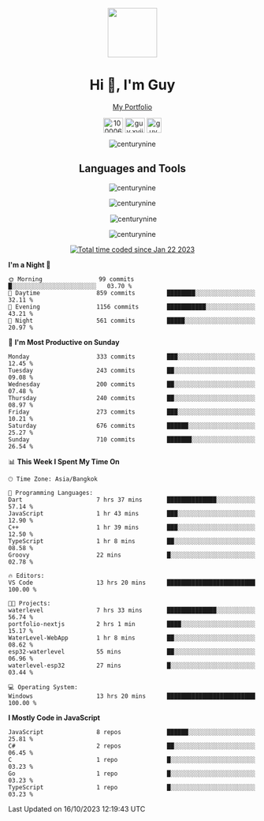 
<p align="center"><a href="https://portfolio-nextjs-puce-omega.vercel.app/" traget="_blank"> <img src="https://user-images.githubusercontent.com/109062980/213915698-3e79c409-24f8-4471-a5f8-e7a842ad3a0a.gif" width="100" /> </a></p>
 
<h1 align="center">Hi 👋, I'm Guy</h1>
<p align="center"><a href="https://portfolio-nextjs-puce-omega.vercel.app/" traget="_blank"> My Portfolio </a></p>

<p align="center">
<a href="https://fb.com/100006608053988" target="blank"><img align="center" src="https://raw.githubusercontent.com/rahuldkjain/github-profile-readme-generator/master/src/images/icons/Social/facebook.svg" alt="100006608053988" height="30" width="40" /></a>
<a href="https://instagram.com/guy.xvii" target="blank"><img align="center" src="https://raw.githubusercontent.com/rahuldkjain/github-profile-readme-generator/master/src/images/icons/Social/instagram.svg" alt="guy.xvii" height="30" width="40" /></a>
<a href="mailto:lowlifeix@gmail.com" target="blank"><img align="center" src="https://user-images.githubusercontent.com/109062980/226533395-e26b601f-4b8f-456f-affd-55dc944b4149.png" alt="guy.xvii" height="30" width="30" /></a>
 
</p>

<p align="center"> <img src="https://komarev.com/ghpvc/?username=centurynine&label=Profile%20views&color=0e75b6&style=for-the-badge" alt="centurynine" /> </p>

<h2 align="center">Languages and Tools</h3>

<!-- https://skillicons.dev/ -->
<p align="center">
<img src="https://skillicons.dev/icons?i=react,nodejs,tailwind,mongodb,html,css,js,bootstrap,jquery,cloudflare,php,java,cpp,py,dart,flutter,firebase,androidstudio,git,github,linux,mysql,postman,nginx,express" alt="centurynine" /> 
</p>
 
<p align="center"><img align="center" src="https://github-readme-stats-sigma-five.vercel.app/api/top-langs?username=centurynine&show_icons=true&locale=en&layout=compact&theme=" alt="centurynine" /></p>

<p align="center">&nbsp;<img align="center" src="https://github-readme-stats-sigma-five.vercel.app/api?username=centurynine&show_icons=true&locale=en&theme=" alt="centurynine" /></p>

<p align="center"><img align="center" src="https://github-readme-streak-stats.herokuapp.com/?user=centurynine&theme=" alt="centurynine" /></p>
<p align="center">
<a href="https://wakatime.com/@9ded98d1-6308-4a11-a75a-63f31fdc4e7a"><img src="https://wakatime.com/badge/user/9ded98d1-6308-4a11-a75a-63f31fdc4e7a.svg" alt="Total time coded since Jan 22 2023" /></a>
  
<!--START_SECTION:waka-->
**I'm a Night 🦉** 

```text
🌞 Morning                99 commits          █░░░░░░░░░░░░░░░░░░░░░░░░   03.70 % 
🌆 Daytime                859 commits         ████████░░░░░░░░░░░░░░░░░   32.11 % 
🌃 Evening                1156 commits        ███████████░░░░░░░░░░░░░░   43.21 % 
🌙 Night                  561 commits         █████░░░░░░░░░░░░░░░░░░░░   20.97 % 
```
📅 **I'm Most Productive on Sunday** 

```text
Monday                   333 commits         ███░░░░░░░░░░░░░░░░░░░░░░   12.45 % 
Tuesday                  243 commits         ██░░░░░░░░░░░░░░░░░░░░░░░   09.08 % 
Wednesday                200 commits         ██░░░░░░░░░░░░░░░░░░░░░░░   07.48 % 
Thursday                 240 commits         ██░░░░░░░░░░░░░░░░░░░░░░░   08.97 % 
Friday                   273 commits         ███░░░░░░░░░░░░░░░░░░░░░░   10.21 % 
Saturday                 676 commits         ██████░░░░░░░░░░░░░░░░░░░   25.27 % 
Sunday                   710 commits         ███████░░░░░░░░░░░░░░░░░░   26.54 % 
```


📊 **This Week I Spent My Time On** 

```text
🕑︎ Time Zone: Asia/Bangkok

💬 Programming Languages: 
Dart                     7 hrs 37 mins       ██████████████░░░░░░░░░░░   57.14 % 
JavaScript               1 hr 43 mins        ███░░░░░░░░░░░░░░░░░░░░░░   12.90 % 
C++                      1 hr 39 mins        ███░░░░░░░░░░░░░░░░░░░░░░   12.50 % 
TypeScript               1 hr 8 mins         ██░░░░░░░░░░░░░░░░░░░░░░░   08.58 % 
Groovy                   22 mins             █░░░░░░░░░░░░░░░░░░░░░░░░   02.78 % 

🔥 Editors: 
VS Code                  13 hrs 20 mins      █████████████████████████   100.00 % 

🐱‍💻 Projects: 
waterlevel               7 hrs 33 mins       ██████████████░░░░░░░░░░░   56.74 % 
portfolio-nextjs         2 hrs 1 min         ████░░░░░░░░░░░░░░░░░░░░░   15.17 % 
WaterLevel-WebApp        1 hr 8 mins         ██░░░░░░░░░░░░░░░░░░░░░░░   08.62 % 
esp32-waterlevel         55 mins             ██░░░░░░░░░░░░░░░░░░░░░░░   06.96 % 
waterlevel-esp32         27 mins             █░░░░░░░░░░░░░░░░░░░░░░░░   03.44 % 

💻 Operating System: 
Windows                  13 hrs 20 mins      █████████████████████████   100.00 % 
```

**I Mostly Code in JavaScript** 

```text
JavaScript               8 repos             ██████░░░░░░░░░░░░░░░░░░░   25.81 % 
C#                       2 repos             ██░░░░░░░░░░░░░░░░░░░░░░░   06.45 % 
C                        1 repo              █░░░░░░░░░░░░░░░░░░░░░░░░   03.23 % 
Go                       1 repo              █░░░░░░░░░░░░░░░░░░░░░░░░   03.23 % 
TypeScript               1 repo              █░░░░░░░░░░░░░░░░░░░░░░░░   03.23 % 
```




 Last Updated on 16/10/2023 12:19:43 UTC
<!--END_SECTION:waka-->
  
</p>

